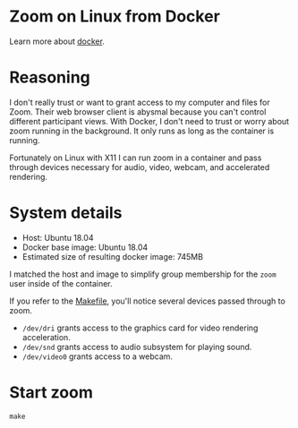 # Zoom on Linux from Docker

Learn more about [docker][docker].

# Reasoning

I don't really trust or want to grant access to my computer and files for Zoom.
Their web browser client is abysmal because you can't control different
participant views.  With Docker, I don't need to trust or worry about zoom
running in the background.  It only runs as long as the container is running.

Fortunately on Linux with X11 I can run zoom in a container and pass through
devices necessary for audio, video, webcam, and accelerated rendering.

# System details

* Host: Ubuntu 18.04
* Docker base image: Ubuntu 18.04
* Estimated size of resulting docker image: 745MB

I matched the host and image to simplify group membership for the `zoom` user
inside of the container.

If you refer to the [Makefile](Makefile), you'll notice several devices passed
through to zoom.

- `/dev/dri` grants access to the graphics card for video rendering
  acceleration.
- `/dev/snd` grants access to audio subsystem for playing sound.
- `/dev/video0` grants access to a webcam.

# Start zoom

    make

[docker]: https://www.docker.com/
